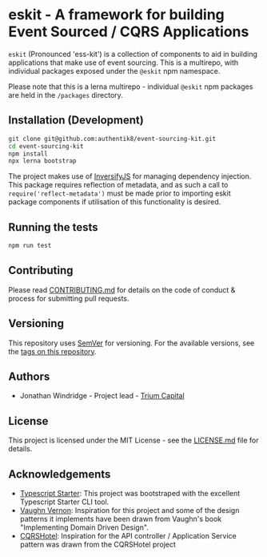 # eskit - A framework for building Event Sourced / CQRS Applications

`eskit` (Pronounced 'ess-kit') is a collection of components to aid in building applications that
make use of event sourcing. This is a multirepo, with individual packages exposed under the `@eskit` npm namespace.

Please note that this is a lerna multirepo - individual `@eskit` npm packages are held in the `/packages` directory.

## Installation (Development)

```bash
git clone git@github.com:authentik8/event-sourcing-kit.git
cd event-sourcing-kit
npm install
npx lerna bootstrap
```

The project makes use of [InversifyJS](https://inversify.io) for managing dependency injection.
This package requires reflection of metadata, and as such a call to `require('reflect-metadata')`
must be made prior to importing eskit package components if utilisation of this functionality is
desired.

## Running the tests

```bash
npm run test
```

## Contributing

Please read [CONTRIBUTING.md](./CONTRIBUTING.md) for details on the code of conduct & process for
submitting pull requests.

## Versioning

This repository uses [SemVer]() for versioning. For the available versions, see the [tags on this repository]().

## Authors

- Jonathan Windridge - Project lead - [Trium Capital](https://trium-capital.com)

## License

This project is licensed under the MIT License - see the [LICENSE.md](./LICENSE.md) file for
details.

## Acknowledgements

- [Typescript Starter](https://github.com/bitjson/typescript-starter): This project was bootstraped
  with the excellent Typescript Starter CLI tool.
- [Vaughn Vernon](https://vaughnvernon.co): Inspiration for this project and some of the design
  patterns it implements have been drawn from Vaughn's book "Implementing Domain Driven Design".
- [CQRSHotel](https://github.com/luontola/cqrs-hotel): Inspiration for the API controller /
  Application Service pattern was drawn from the CQRSHotel project
